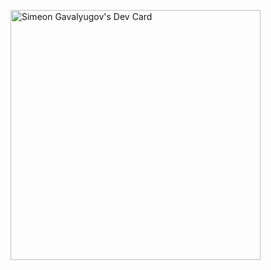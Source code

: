 <!---
- 👋 Hi, I’m @SimeonGavalyugov
- 👀 I’m interested in ...
- 🌱 I’m currently learning ...
- 💞️ I’m looking to collaborate on ...
- 📫 How to reach me ...


SimeonGavalyugov/SimeonGavalyugov is a ✨ special ✨ repository because its `README.md` (this file) appears on your GitHub profile.
You can click the Preview link to take a look at your changes.
--->

<a href="https://app.daily.dev/sgavalyugov"><img src="https://api.daily.dev/devcards/f43582cd49044c43b021ef34f4f70aa5.png?r=cyg" width="400" alt="Simeon Gavalyugov's Dev Card"/></a>
